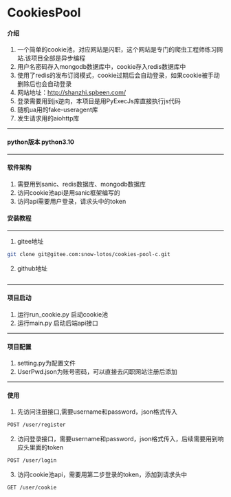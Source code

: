 # CookiesPool

#### 介绍
1. 一个简单的cookie池，对应网站是闪职，这个网站是专门的爬虫工程师练习网站.该项目全部是异步编程
2. 用户名密码存入mongodb数据库中，cookie存入redis数据库中
3. 使用了redis的发布订阅模式，cookie过期后会自动登录，如果cookie被手动删除后也会自动登录 
4. 网站地址：http://shanzhi.spbeen.com/
5. 登录需要用到js逆向，本项目是用PyExecJs库直接执行js代码
6. 随机ua用的fake-useragent库
7. 发生请求用的aiohttp库

---

#### python版本 python3.10


---


#### 软件架构
1. 需要用到sanic、redis数据库、mongodb数据库
2. 访问cookie池api是用sanic框架编写的
3. 访问api需要用户登录，请求头中的token
#### 安装教程

---
1. gitee地址
```bash
git clone git@gitee.com:snow-lotos/cookies-pool-c.git
```
2. github地址
```bash

```

---

#### 项目启动 
1. 运行run_cookie.py 启动cookie池
2. 运行main.py 启动后端api接口

---

#### 项目配置
1. setting.py为配置文件
2. UserPwd.json为账号密码，可以直接去闪职网站注册后添加

---

#### 使用
1. 先访问注册接口,需要username和password，json格式传入
```bash
POST /user/register 
```
2. 访问登录接口，需要username和password，json格式传入，后续需要用到响应头里面的token
```bash
POST /user/login
```
3. 访问cookie池api，需要用第二步登录的token，添加到请求头中
```bash
GET /user/cookie
```